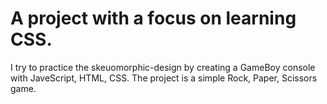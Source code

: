 # A project with a focus on learning CSS.
I try to practice the skeuomorphic-design by creating a GameBoy console with JaveScript, HTML, CSS. The project is a simple Rock, Paper, Scissors game.